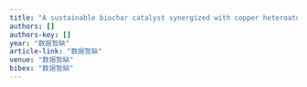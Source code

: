 ```yaml
---
title: "A sustainable biochar catalyst synergized with copper heteroatoms and CO 2 for singlet oxygenation and electron transfer routes"
authors: []
authors-key: []
year: "数据暂缺"
article-link: "数据暂缺"
venue: "数据暂缺"
bibex: "数据暂缺"
---
```

